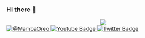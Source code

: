 ### Hi there 👋

<!--
**OreoLand123/OreoLand123** is a ✨ _special_ ✨ repository because its `README.md` (this file) appears on your GitHub profile.

Here are some ideas to get you started:

- 🔭 I’m currently working on ...
- 🌱 I’m currently learning ...
- 👯 I’m looking to collaborate on ...
- 🤔 I’m looking for help with ...
- 💬 Ask me about ...
- 📫 How to reach me: ...
- 😄 Pronouns: ...
- ⚡ Fun fact: ...
-->

<div id="header" align="center">
  <img src=https://media4.giphy.com/media/hS42TuYYnANLFR9IRQ/200w.webp?cid=ecf05e47wwc1f4q3db9ujzzb095whpililnhbxbcxnnp33d3&rid=200w.webp&ct=ts/>
</div>

<div id="badges">
  <a href="your-linkedin-URL">
    <img src="https://img.shields.io/badge/-Telegram-black?logo=Telegram&logoColor=white" alt="@MambaOreo"/>
  </a>
  <a href="your-youtube-URL">
    <img src="https://img.shields.io/badge/-Instagram-black?logo=Instagram&logoColor=white" alt="Youtube Badge"/>
  </a>
  <a href="your-twitter-URL">
    <img src="https://img.shields.io/badge/-VK-black?logo=VK&logoColor=white" alt="Twitter Badge"/>
  </a>
</div>
